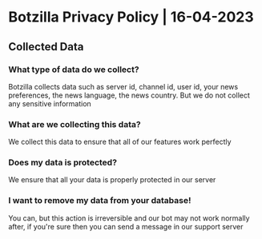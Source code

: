 # Botzilla Privacy Policy | 16-04-2023

## Collected Data
### What type of data do we collect?
Botzilla collects data such as server id, channel id, user id, your news preferences, the news language, the news country. But we do not collect any sensitive information

### What are we collecting this data?
We collect this data to ensure that all of our features work perfectly

### Does my data is protected?
We ensure that all your data is properly protected in our server

### I want to remove my data from your database!
You can, but this action is irreversible and our bot may not work normally after, if you're sure then you can send a message in our support server
